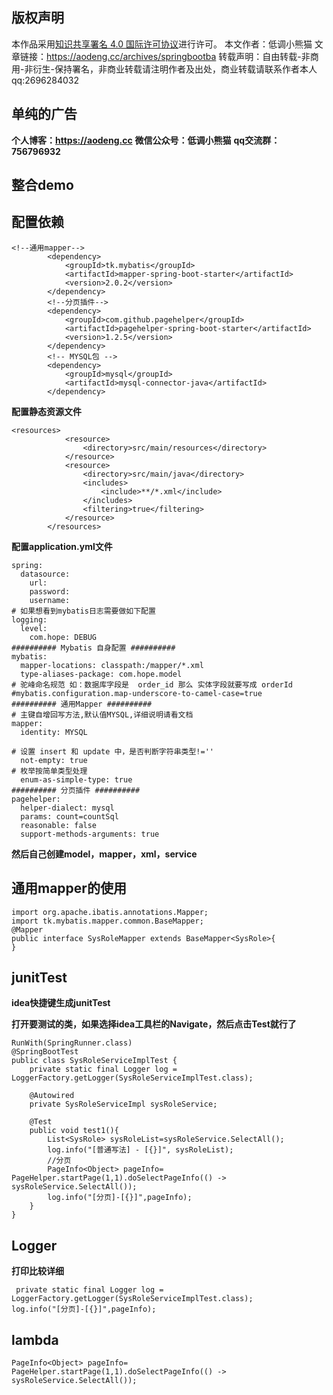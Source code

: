 ## 版权声明
本作品采用<a rel="license" href="http://creativecommons.org/licenses/by/4.0/">知识共享署名 4.0 国际许可协议</a>进行许可。
本文作者：低调小熊猫
文章链接：https://aodeng.cc/archives/springbootba
转载声明：自由转载-非商用-非衍生-保持署名，非商业转载请注明作者及出处，商业转载请联系作者本人qq:2696284032

## 单纯的广告
**个人博客：https://aodeng.cc**
**微信公众号：低调小熊猫**
**qq交流群：756796932**

## 整合demo
## 配置依赖
```
<!--通用mapper-->
        <dependency>
            <groupId>tk.mybatis</groupId>
            <artifactId>mapper-spring-boot-starter</artifactId>
            <version>2.0.2</version>
        </dependency>
        <!--分页插件-->
        <dependency>
            <groupId>com.github.pagehelper</groupId>
            <artifactId>pagehelper-spring-boot-starter</artifactId>
            <version>1.2.5</version>
        </dependency>
        <!-- MYSQL包 -->
        <dependency>
            <groupId>mysql</groupId>
            <artifactId>mysql-connector-java</artifactId>
        </dependency>
```
**配置静态资源文件**
```
<resources>
            <resource>
                <directory>src/main/resources</directory>
            </resource>
            <resource>
                <directory>src/main/java</directory>
                <includes>
                    <include>**/*.xml</include>
                </includes>
                <filtering>true</filtering>
            </resource>
        </resources>
```
**配置application.yml文件**
```
spring:
  datasource:
    url: 
    password:
    username: 
# 如果想看到mybatis日志需要做如下配置
logging:
  level:
    com.hope: DEBUG
########## Mybatis 自身配置 ##########
mybatis:
  mapper-locations: classpath:/mapper/*.xml
  type-aliases-package: com.hope.model
# 驼峰命名规范 如：数据库字段是  order_id 那么 实体字段就要写成 orderId
#mybatis.configuration.map-underscore-to-camel-case=true
########## 通用Mapper ##########
# 主键自增回写方法,默认值MYSQL,详细说明请看文档
mapper:
  identity: MYSQL

# 设置 insert 和 update 中，是否判断字符串类型!=''
  not-empty: true
# 枚举按简单类型处理
  enum-as-simple-type: true
########## 分页插件 ##########
pagehelper:
  helper-dialect: mysql
  params: count=countSql
  reasonable: false
  support-methods-arguments: true
```
**然后自己创建model，mapper，xml，service**
## 通用mapper的使用
```
import org.apache.ibatis.annotations.Mapper;
import tk.mybatis.mapper.common.BaseMapper;
@Mapper
public interface SysRoleMapper extends BaseMapper<SysRole>{
}
```
## junitTest
**idea快捷键生成junitTest**

**打开要测试的类，如果选择idea工具栏的Navigate，然后点击Test就行了**
```
RunWith(SpringRunner.class)
@SpringBootTest
public class SysRoleServiceImplTest {
    private static final Logger log = LoggerFactory.getLogger(SysRoleServiceImplTest.class);

    @Autowired
    private SysRoleServiceImpl sysRoleService;

    @Test
    public void test1(){
        List<SysRole> sysRoleList=sysRoleService.SelectAll();
        log.info("[普通写法] - [{}]", sysRoleList);
        //分页
        PageInfo<Object> pageInfo= PageHelper.startPage(1,1).doSelectPageInfo(() -> sysRoleService.SelectAll());
        log.info("[分页]-[{}]",pageInfo);
    }
}
```
## Logger
**打印比较详细**
```
 private static final Logger log = LoggerFactory.getLogger(SysRoleServiceImplTest.class);
log.info("[分页]-[{}]",pageInfo);
```
## lambda
```
PageInfo<Object> pageInfo= PageHelper.startPage(1,1).doSelectPageInfo(() -> sysRoleService.SelectAll());
```
